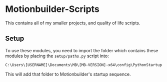 # Motionbuilder-Scripts
This contains all of my smaller projects, and quality of life scripts.

## Setup
To use these modules, you need to import the folder which contains these modules by placing the `setup/paths.py` script into:

`C:\Users\[USERNAME]\Documents\MB\[MB-VERSION]-x64\config\PythonStartup`

This will add that folder to Motionbuilder's startup sequence.
